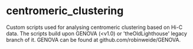 # centromeric_clustering
Custom scripts used for analysing centromeric clustering based on Hi-C data.
The scripts build upon GENOVA (<v1.0) or 'theOldLighthouse' legacy branch of it.
GENOVA can be found at github.com/robinweide/GENOVA.
